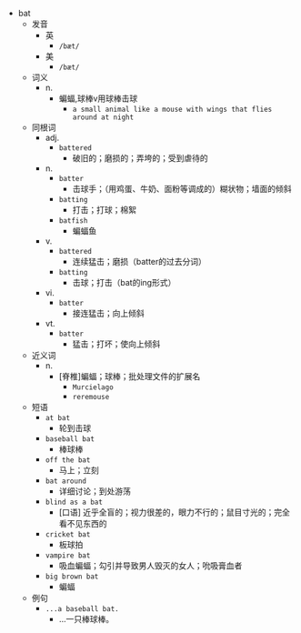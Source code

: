 - bat
  - 发音
    - 英
      - `/bæt/`
    - 美
      - `/bæt/`
  - 词义
    - n.
      - 蝙蝠,球棒v用球棒击球
        - `a small animal like a mouse with wings that flies around at night`
  - 同根词
    - adj.
      - `battered`
        - 破旧的；磨损的；弄垮的；受到虐待的
    - n.
      - `batter`
        - 击球手；（用鸡蛋、牛奶、面粉等调成的）糊状物；墙面的倾斜
      - `batting`
        - 打击；打球；棉絮
      - `batfish`
        - 蝙蝠鱼
    - v.
      - `battered`
        - 连续猛击；磨损（batter的过去分词）
      - `batting`
        - 击球；打击（bat的ing形式）
    - vi.
      - `batter`
        - 接连猛击；向上倾斜
    - vt.
      - `batter`
        - 猛击；打坏；使向上倾斜
  - 近义词
    - n.
      - [脊椎]蝙蝠；球棒；批处理文件的扩展名
        - `Murcielago`
        - `reremouse`
  - 短语
    - `at bat`
      - 轮到击球 
    - `baseball bat`
      - 棒球棒 
    - `off the bat`
      - 马上；立刻 
    - `bat around`
      - 详细讨论；到处游荡 
    - `blind as a bat`
      - [口语] 近乎全盲的；视力很差的，眼力不行的；鼠目寸光的；完全看不见东西的 
    - `cricket bat`
      - 板球拍 
    - `vampire bat`
      - 吸血蝙蝠；勾引并导致男人毁灭的女人；吮吸膏血者 
    - `big brown bat`
      - 蝙蝠 
  - 例句
    - `...a baseball bat.`
      - …一只棒球棒。

